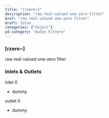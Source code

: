 ```yaml
---
title: "[rzero~]"
description: "raw real-valued one-zero filter"
bref: "raw real-valued one-zero filter"
draft: false
categories: ["object"]
pd-category: "Audio Filters"
---
```


### [rzero~]

raw real-valued one-zero filter

### Inlets & Outlets

inlet 0

 - dummy

outlet 0

 - dummy
 
